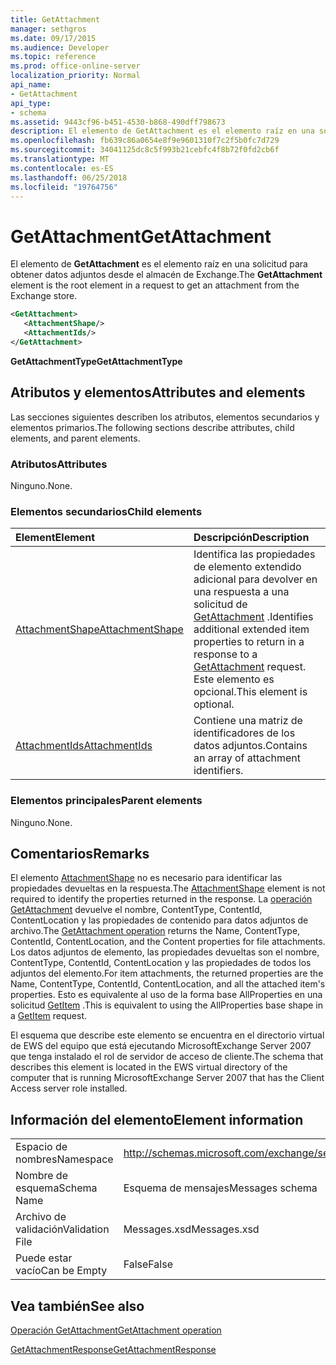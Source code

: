 ```yaml
---
title: GetAttachment
manager: sethgros
ms.date: 09/17/2015
ms.audience: Developer
ms.topic: reference
ms.prod: office-online-server
localization_priority: Normal
api_name:
- GetAttachment
api_type:
- schema
ms.assetid: 9443cf96-b451-4530-b868-490dff798673
description: El elemento de GetAttachment es el elemento raíz en una solicitud para obtener datos adjuntos desde el almacén de Exchange.
ms.openlocfilehash: fb639c86a0654e8f9e9601310f7c2f5b0fc7d729
ms.sourcegitcommit: 34041125dc8c5f993b21cebfc4f8b72f0fd2cb6f
ms.translationtype: MT
ms.contentlocale: es-ES
ms.lasthandoff: 06/25/2018
ms.locfileid: "19764756"
---
```

# <a name="getattachment"></a><span data-ttu-id="1aa04-103">GetAttachment</span><span class="sxs-lookup"><span data-stu-id="1aa04-103">GetAttachment</span></span>

<span data-ttu-id="1aa04-104">El elemento de **GetAttachment** es el elemento raíz en una solicitud para obtener datos adjuntos desde el almacén de Exchange.</span><span class="sxs-lookup"><span data-stu-id="1aa04-104">The **GetAttachment** element is the root element in a request to get an attachment from the Exchange store.</span></span> 
  
```xml
<GetAttachment>
   <AttachmentShape/>
   <AttachmentIds/>
</GetAttachment>
```

 <span data-ttu-id="1aa04-105">**GetAttachmentType**</span><span class="sxs-lookup"><span data-stu-id="1aa04-105">**GetAttachmentType**</span></span>
## <a name="attributes-and-elements"></a><span data-ttu-id="1aa04-106">Atributos y elementos</span><span class="sxs-lookup"><span data-stu-id="1aa04-106">Attributes and elements</span></span>

<span data-ttu-id="1aa04-107">Las secciones siguientes describen los atributos, elementos secundarios y elementos primarios.</span><span class="sxs-lookup"><span data-stu-id="1aa04-107">The following sections describe attributes, child elements, and parent elements.</span></span>
  
### <a name="attributes"></a><span data-ttu-id="1aa04-108">Atributos</span><span class="sxs-lookup"><span data-stu-id="1aa04-108">Attributes</span></span>

<span data-ttu-id="1aa04-109">Ninguno.</span><span class="sxs-lookup"><span data-stu-id="1aa04-109">None.</span></span>
  
### <a name="child-elements"></a><span data-ttu-id="1aa04-110">Elementos secundarios</span><span class="sxs-lookup"><span data-stu-id="1aa04-110">Child elements</span></span>

|<span data-ttu-id="1aa04-111">**Element**</span><span class="sxs-lookup"><span data-stu-id="1aa04-111">**Element**</span></span>|<span data-ttu-id="1aa04-112">**Descripción**</span><span class="sxs-lookup"><span data-stu-id="1aa04-112">**Description**</span></span>|
|:-----|:-----|
|[<span data-ttu-id="1aa04-113">AttachmentShape</span><span class="sxs-lookup"><span data-stu-id="1aa04-113">AttachmentShape</span></span>](attachmentshape.md) <br/> |<span data-ttu-id="1aa04-114">Identifica las propiedades de elemento extendido adicional para devolver en una respuesta a una solicitud de [GetAttachment](getattachment.md) .</span><span class="sxs-lookup"><span data-stu-id="1aa04-114">Identifies additional extended item properties to return in a response to a [GetAttachment](getattachment.md) request.</span></span> <span data-ttu-id="1aa04-115">Este elemento es opcional.</span><span class="sxs-lookup"><span data-stu-id="1aa04-115">This element is optional.</span></span>  <br/> |
|[<span data-ttu-id="1aa04-116">AttachmentIds</span><span class="sxs-lookup"><span data-stu-id="1aa04-116">AttachmentIds</span></span>](attachmentids.md) <br/> |<span data-ttu-id="1aa04-117">Contiene una matriz de identificadores de los datos adjuntos.</span><span class="sxs-lookup"><span data-stu-id="1aa04-117">Contains an array of attachment identifiers.</span></span>  <br/> |
   
### <a name="parent-elements"></a><span data-ttu-id="1aa04-118">Elementos principales</span><span class="sxs-lookup"><span data-stu-id="1aa04-118">Parent elements</span></span>

<span data-ttu-id="1aa04-119">Ninguno.</span><span class="sxs-lookup"><span data-stu-id="1aa04-119">None.</span></span>
  
## <a name="remarks"></a><span data-ttu-id="1aa04-120">Comentarios</span><span class="sxs-lookup"><span data-stu-id="1aa04-120">Remarks</span></span>

<span data-ttu-id="1aa04-121">El elemento [AttachmentShape](attachmentshape.md) no es necesario para identificar las propiedades devueltas en la respuesta.</span><span class="sxs-lookup"><span data-stu-id="1aa04-121">The [AttachmentShape](attachmentshape.md) element is not required to identify the properties returned in the response.</span></span> <span data-ttu-id="1aa04-122">La [operación GetAttachment](getattachment-operation.md) devuelve el nombre, ContentType, ContentId, ContentLocation y las propiedades de contenido para datos adjuntos de archivo.</span><span class="sxs-lookup"><span data-stu-id="1aa04-122">The [GetAttachment operation](getattachment-operation.md) returns the Name, ContentType, ContentId, ContentLocation, and the Content properties for file attachments.</span></span> <span data-ttu-id="1aa04-123">Los datos adjuntos de elemento, las propiedades devueltas son el nombre, ContentType, ContentId, ContentLocation y las propiedades de todos los adjuntos del elemento.</span><span class="sxs-lookup"><span data-stu-id="1aa04-123">For item attachments, the returned properties are the Name, ContentType, ContentId, ContentLocation, and all the attached item's properties.</span></span> <span data-ttu-id="1aa04-124">Esto es equivalente al uso de la forma base AllProperties en una solicitud [GetItem](getitem.md) .</span><span class="sxs-lookup"><span data-stu-id="1aa04-124">This is equivalent to using the AllProperties base shape in a [GetItem](getitem.md) request.</span></span> 
  
<span data-ttu-id="1aa04-125">El esquema que describe este elemento se encuentra en el directorio virtual de EWS del equipo que está ejecutando MicrosoftExchange Server 2007 que tenga instalado el rol de servidor de acceso de cliente.</span><span class="sxs-lookup"><span data-stu-id="1aa04-125">The schema that describes this element is located in the EWS virtual directory of the computer that is running MicrosoftExchange Server 2007 that has the Client Access server role installed.</span></span>
  
## <a name="element-information"></a><span data-ttu-id="1aa04-126">Información del elemento</span><span class="sxs-lookup"><span data-stu-id="1aa04-126">Element information</span></span>

|||
|:-----|:-----|
|<span data-ttu-id="1aa04-127">Espacio de nombres</span><span class="sxs-lookup"><span data-stu-id="1aa04-127">Namespace</span></span>  <br/> |http://schemas.microsoft.com/exchange/services/2006/messages  <br/> |
|<span data-ttu-id="1aa04-128">Nombre de esquema</span><span class="sxs-lookup"><span data-stu-id="1aa04-128">Schema Name</span></span>  <br/> |<span data-ttu-id="1aa04-129">Esquema de mensajes</span><span class="sxs-lookup"><span data-stu-id="1aa04-129">Messages schema</span></span>  <br/> |
|<span data-ttu-id="1aa04-130">Archivo de validación</span><span class="sxs-lookup"><span data-stu-id="1aa04-130">Validation File</span></span>  <br/> |<span data-ttu-id="1aa04-131">Messages.xsd</span><span class="sxs-lookup"><span data-stu-id="1aa04-131">Messages.xsd</span></span>  <br/> |
|<span data-ttu-id="1aa04-132">Puede estar vacío</span><span class="sxs-lookup"><span data-stu-id="1aa04-132">Can be Empty</span></span>  <br/> |<span data-ttu-id="1aa04-133">False</span><span class="sxs-lookup"><span data-stu-id="1aa04-133">False</span></span>  <br/> |
   
## <a name="see-also"></a><span data-ttu-id="1aa04-134">Vea también</span><span class="sxs-lookup"><span data-stu-id="1aa04-134">See also</span></span>



[<span data-ttu-id="1aa04-135">Operación GetAttachment</span><span class="sxs-lookup"><span data-stu-id="1aa04-135">GetAttachment operation</span></span>](getattachment-operation.md)
  
[<span data-ttu-id="1aa04-136">GetAttachmentResponse</span><span class="sxs-lookup"><span data-stu-id="1aa04-136">GetAttachmentResponse</span></span>](getattachmentresponse.md)

